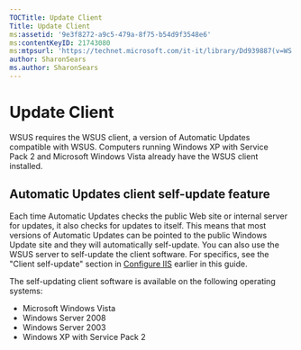 ```yaml
---
TOCTitle: Update Client
Title: Update Client
ms:assetid: '9e3f8272-a9c5-479a-8f75-b54d9f3548e6'
ms:contentKeyID: 21743080
ms:mtpsurl: 'https://technet.microsoft.com/it-it/library/Dd939887(v=WS.10)'
author: SharonSears
ms.author: SharonSears
---
```


Update Client
=============

WSUS requires the WSUS client, a version of Automatic Updates compatible with WSUS. Computers running Windows XP with Service Pack 2 and Microsoft Windows Vista already have the WSUS client installed.

Automatic Updates client self-update feature
--------------------------------------------

Each time Automatic Updates checks the public Web site or internal server for updates, it also checks for updates to itself. This means that most versions of Automatic Updates can be pointed to the public Windows Update site and they will automatically self-update. You can also use the WSUS server to self-update the client software. For specifics, see the "Client self-update" section in [Configure IIS](https://technet.microsoft.com/a9fe03de-3bbe-4782-a570-8c35e104fabe) earlier in this guide.

The self-updating client software is available on the following operating systems:

-   Microsoft Windows Vista
-   Windows Server 2008
-   Windows Server 2003
-   Windows XP with Service Pack 2
